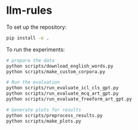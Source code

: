 # llm-rules

To set up the repository:
```bash
pip install -e .
```

To run the experiments: 
```bash
# prepare the data
python scripts/download_english_words.py
python scripts/make_custom_corpora.py

# Run the evaluation
python scripts/run_evaluate_icl_cls_gpt.py
python scripts/run_evaluate_mcq_art_gpt.py
python scripts/run_evaluate_freeform_art_gpt.py

# Generate plots for results
python scripts/preprocess_results.py
python scripts/make_plots.py
```